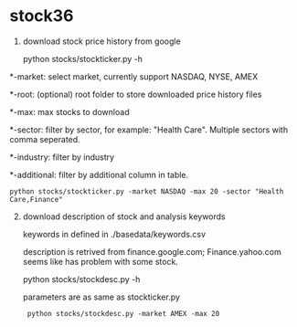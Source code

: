 # stock36

1) download stock price history from google

    python stocks/stockticker.py -h

*-market: select market, currently support NASDAQ, NYSE, AMEX

*-root: (optional) root folder to store downloaded price history files

*-max: max stocks to download

*-sector: filter by sector, for example: "Health Care". Multiple sectors with comma seperated.

*-industry: filter by industry

*-additional: filter by additional column in table.

    python stocks/stockticker.py -market NASDAQ -max 20 -sector "Health Care,Finance"

2) download description of stock and analysis keywords

    keywords in defined in ./basedata/keywords.csv

    description is retrived from finance.google.com; Finance.yahoo.com seems like has problem with some stock.

    python stocks/stockdesc.py -h

    parameters are as same as stockticker.py

        python stocks/stockdesc.py -market AMEX -max 20